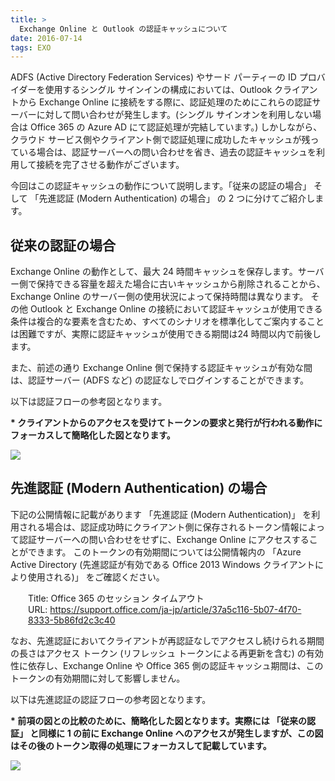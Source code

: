 ```yaml
---
title: >
  Exchange Online と Outlook の認証キャッシュについて
date: 2016-07-14
tags: EXO
---
```

ADFS (Active Directory Federation Services) やサード パーティーの ID プロバイダーを使用するシングル サインインの構成においては、Outlook クライアントから Exchange Online に接続をする際に、認証処理のためにこれらの認証サーバーに対して問い合わせが発生します。(シングル サインオンを利用しない場合は Office 365 の Azure AD にて認証処理が完結しています。)
しかしながら、クラウド サービス側やクライアント側で認証処理に成功したキャッシュが残っている場合は、認証サーバーへの問い合わせを省き、過去の認証キャッシュを利用して接続を完了させる動作がございます。

今回はこの認証キャッシュの動作について説明します。「従来の認証の場合」 そして 「先進認証 (Modern Authentication) の場合」 の 2 つに分けてご紹介します。
<h2><strong>従来の認証の場合</strong></h2>
Exchange Online の動作として、最大 24 時間キャッシュを保存します。サーバー側で保持できる容量を超えた場合に古いキャッシュから削除されることから、Exchange Online のサーバー側の使用状況によって保持時間は異なります。
その他 Outlook と Exchange Online の接続において認証キャッシュが使用できる条件は複合的な要素を含むため、すべてのシナリオを標準化してご案内することは困難ですが、実際に認証キャッシュが使用できる期間は24 時間以内で前後します。

また、前述の通り Exchange Online 側で保持する認証キャッシュが有効な間は、認証サーバー (ADFS など) の認証なしでログインすることができます。

以下は認証フローの参考図となります。

<strong>* クライアントからのアクセスを受けてトークンの要求と発行が行われる動作にフォーカスして簡略化した図となります。</strong>

<a href="media/2016/07/flow01_n.png">

![](flow01_n.png)
</a>
<h2><strong>先進認証 (Modern Authentication) の場合</strong></h2>
下記の公開情報に記載があります 「先進認証 (Modern Authentication)」 を利用される場合は、認証成功時にクライアント側に保存されるトークン情報によって認証サーバーへの問い合わせをせずに、Exchange Online にアクセスすることができます。
このトークンの有効期間については公開情報内の 「Azure Active Directory (先進認証が有効である Office 2013 Windows クライアントにより使用される)」 をご確認ください。
<p style="padding-left: 2em">
Title: Office 365 のセッション タイムアウト<br/>
URL: <a href="https://support.office.com/ja-jp/article/37a5c116-5b07-4f70-8333-5b86fd2c3c40">https://support.office.com/ja-jp/article/37a5c116-5b07-4f70-8333-5b86fd2c3c40</a>
</p>
なお、先進認証においてクライアントが再認証なしでアクセスし続けられる期間の長さはアクセス トークン (リフレッシュ トークンによる再更新を含む) の有効性に依存し、Exchange Online や Office 365 側の認証キャッシュ期間は、このトークンの有効期間に対して影響しません。

以下は先進認証の認証フローの参考図となります。

<strong>* 前項の図との比較のために、簡略化した図となります。実際には 「従来の認証」 と同様に 1 の前に Exchange Online へのアクセスが発生しますが、この図はその後のトークン取得の処理にフォーカスして記載しています。</strong>
<a href="media/2016/07/flow02_n.png">

![](flow02_n.png)
</a>